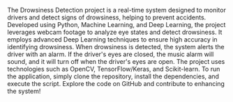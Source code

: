 


The Drowsiness Detection project is a real-time system designed to monitor drivers and detect signs of drowsiness, helping to prevent accidents. Developed using Python, Machine Learning, and Deep Learning, the project leverages webcam footage to analyze eye states and detect drowsiness. It employs advanced Deep Learning techniques to ensure high accuracy in identifying drowsiness. When drowsiness is detected, the system alerts the driver with an alarm. If the driver's eyes are closed, the music alarm will sound, and it will turn off when the driver's eyes are open. The project uses technologies such as OpenCV, TensorFlow/Keras, and Scikit-learn. To run the application, simply clone the repository, install the dependencies, and execute the script. Explore the code on GitHub and contribute to enhancing the system!
